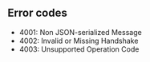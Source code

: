 ## Error codes

- 4001: Non JSON-serialized Message
- 4002: Invalid or Missing Handshake
- 4003: Unsupported Operation Code